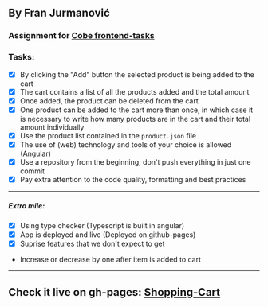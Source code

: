 ## By Fran Jurmanović

### Assignment for [Cobe frontend-tasks]( https://github.com/cobeisfresh/frontend-tasks/tree/shopping-cart )

### Tasks:

- [x]  By clicking the "Add" button the selected product is being added to the cart 
- [x]  The cart contains a list of all the products added and the total amount 
- [x]  Once added, the product can be deleted from the cart 
- [x]  One product can be added to the cart more than once, in which case it is necessary to write how many products are in the cart and their total amount individually 
- [x]  Use the product list contained in the ``` product.json ``` file 
- [x]  The use of (web) technology and tools of your choice is allowed (Angular)
- [x]  Use a repository from the beginning, don't push everything in just one commit 
- [x]  Pay extra attention to the code quality, formatting and best practices 

____

##### Extra mile:

- [x]  Using type checker (Typescript is built in angular)
- [x]  App is deployed and live (Deployed on github-pages) 
- [x]  Suprise features that we don't expect to get
  + Increase or decrease by one after item is added to cart

____

## Check it live on gh-pages: [Shopping-Cart](https://jurmanovic.com/shopping-cart)

